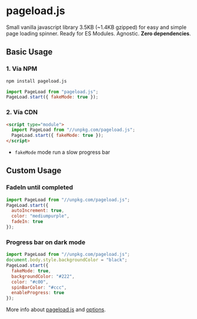 # pageload.js

Small vanilla javascript library 3.5KB (~1.4KB gzipped) for easy and simple page loading spinner.
Ready for ES Modules. Agnostic. **Zero dependencies**.

## Basic Usage

### 1. Vía NPM

```bash
npm install pageload.js
```

```js
import PageLoad from "pageload.js";
PageLoad.start({ fakeMode: true });
```

### 2. Vía CDN

```html
<script type="module">
  import PageLoad from "//unpkg.com/pageload.js";
  PageLoad.start({ fakeMode: true });
</script>
```

- `fakeMode` mode run a slow progress bar

## Custom Usage

### FadeIn until completed

```js
import PageLoad from "//unpkg.com/pageload.js";
PageLoad.start({
  autoIncrement: true,
  color: "mediumpurple",
  fadeIn: true
});
```

### Progress bar on dark mode

```js
import PageLoad from "//unpkg.com/pageload.js";
document.body.style.backgroundColor = "black";
PageLoad.start({
  fakeMode: true,
  backgroundColor: "#222",
  color: "#c00",
  spinBarColor: "#ccc",
  enableProgress: true
});
```

More info about [pageload.js](https://manzdev.github.io/pageload.js) and [options](https://manzdev.github.io/pageload.js/#options).
